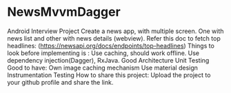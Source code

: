 # NewsMvvmDagger
Android Interview Project
Create a news app, with multiple screen. One with news list and other with news details
(webview).
Refer this doc to fetch top headlines: (https://newsapi.org/docs/endpoints/top-headlines)
Things to look before implementing is :
Use caching, should work offline.
Use dependency injection(Dagger), RxJava.
Good Architecture
Unit Testing
Good to have:
Own image caching mechanism
Use material design
Instrumentation Testing
How to share this project:
Upload the project to your github profile and share the link.
